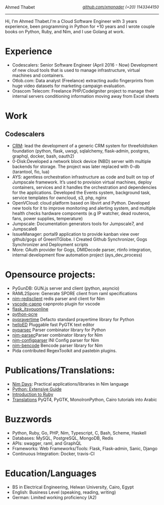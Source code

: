 <div>
<span>Ahmed Thabet</span><span style="float:right"><i><font size="2">   <a href="github.com/xmonader">github.com/xmonader</a> (+20) 1143344150</font></i></span>
</div>

--------------------------------------------------------------
Hi, I'm Ahmed Thabet.I'm a Cloud Software Engineer with 3 years experience, been programming in Python for +10 years and I wrote couple books on Python, Ruby, and Nim, and I use Golang at work.

# Experience

- Codescalers: Senior Software Engineer (April 2016 - Now)
    Development of new cloud tools that is used to manage infrastructure, virtual machines and containers.
-  Otlob.com: Data analyst (Freelance) 
    extracting audio fingerprints from huge video datasets for marketing campaign evaluation. 
- Orascom Telecom: Freelance 
    PHP/CodeIgniter project to manage their internal servers conditioning information moving away from Excel sheets

# Work

## Codescalers
- [CRM](https://github.com/Incubaid/crm/): lead the development of a generic CRM system for threefoldtoken foundation (python, flask, uwsgi, sqlalchemy, flask-admin, postgres, graphql, docker, bash, oauth2)
- 0-Disk:Developed a network block device (NBD) server with multiple backends for storage. The project was later replaced with 0-db (tarantool, fio, lua)
- AYS: agentless orchestration infrastructure as code and built on top of Jumpscale framework. It’s used to provision virtual machines, deploy containers, services and it handles the orchestration and dependencies for the applications.  Developed the Events system, background task, service templates for owncloud, s3, php, nginx 
- OpenVCloud: cloud platform based on libvirt and Python. Developed new tools for it to improve monitoring and alerting system, and multiple health checks hardware components (e.g IP watcher, dead routeros, fans, power supplies, temperature) 
- Jumpscale: Documentation generators tools for Jumpscale7, and Jumpscale8 
- IssueManager: portal9 application to provide kanban view over github/gogs of GreenITGlobe. I Created Github Synchronizer, Gogs Synchronizer and Deployment scripts
- More: OAuth provider for Gogs, DMIDecode parser, rtinfo integration, internal development flow automation project (ays_dev_process)

# Opensource projects:
- PyGunDB: GUN.js server and client (python, asyncio)
- RAML2Spore: Generate SPORE client from raml specifications
- [nim-redisclient](https://github.com/xmonader/nim-redisclient) redis parser and client for Nim
- [vscode-capnp](https://github.com/xmonader/vscode-capnp) capnproto plugin for vscode
- [flask_itsyouonline](https://github.com/xmonader/flask_itsyouonline)
- [python-pcre](https://github.com/xmonader/python-pcre)
- [pyprayertime](https://github.com/xmonader/prayertime) Defacto standard prayertime library for Python
- [helloED](https://github.com/xmonader/prayertime) Pluggable fast PyGTK text editor
- [pyparsec](https://github.com/xmonader/pyarsec) Parser combinator library for Python
- [nim-parsec](https://github.com/xmonader/nim-parsec)Parser combinator library for Nim
- [nim-configparser](https://github.com/xmonader/nim-parsec) INI Config parser for Nim
- [nim-bencode](https://github.com/xmonader/nim-bencode) Bencode parser library for Nim
- Pida contributed RegexToolkit and pastebin plugins. 

# Publications/Translations:
- [Nim Days](https://xmonader.github.io/nimdays/): Practical applications/libraries in Nim language
- [Python: Extensive Guide](http://tuxcoders.sourceforge.net/dokuwiki/doku.php?id=pythonguide:pythonguide) 
- [Introduction to Ruby](http://tuxcoders.sourceforge.net/dokuwiki/doku.php?id=intro_ruby:intro_ruby) 
- [Translations](http://tuxcoders.sourceforge.net/dokuwiki/doku.php?do=index) PyQT4, PyGTK, MonoIronPython, Cairo tutorials into Arabic

# Buzzwords
- Python, Ruby, Go, PHP, Nim, Typescript, C, Bash, Scheme, Haskell
- Databases: MySQL, PostgreSQL, MongoDB, Redis
- APIs: swagger, raml, and GraphQL
- Frameworks: Web Frameworks/Tools: Flask, Flask-admin, Sanic, Django
- Continuous Integration: Docker, travis-CI
# Education/Languages
- BS in Electrical Engineering, Helwan University, Cairo, Egypt
- English: Business Level (speaking, reading, writing)
- German: Limited working proficiency (A2)